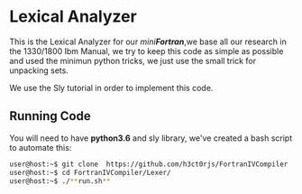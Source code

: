 # Lexical Analyzer 

This is the Lexical Analyzer for our *mini**Fortran***,we base all our research in the 1330/1800 Ibm Manual, 
we try to keep this code as simple as possible and used the minimun python tricks, 
we just use the small trick for unpacking sets. 

We use the Sly tutorial in order to implement this code. 

## Running Code

You will need to have **python3.6** and sly library, we've created a bash script to automate this:

```sh
user@host:~$ git clone  https://github.com/h3ct0rjs/FortranIVCompiler
user@host:~$ cd FortranIVCompiler/Lexer/
user@host:~$ ./**run.sh**
```